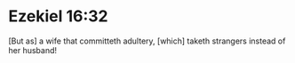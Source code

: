 # Ezekiel 16:32

[But as] a wife that committeth adultery, [which] taketh strangers instead of her husband!